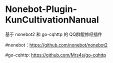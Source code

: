 # Nonebot-Plugin-KunCultivationNanual
基于 nonebot2 和 go-cqhttp 的 QQ群鲲修经插件

#nonebot：https://github.com/nonebot/nonebot2

#go-cqhttp: https://github.com/Mrs4s/go-cqhttp
